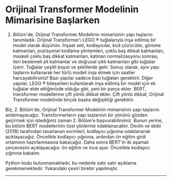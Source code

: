 # Orijinal Transformer Modelinin Mimarisine Başlarken
2. Bölüm'de, Orijinal Transformer Modelinin mimarisinin yapı taşlarını tanımladık. Orijinal Transformer'ı LEGO ® tuğlalarıyla inşa edilmiş bir model olarak düşünün. İnşaat seti, kodlayıcılar, kod çözücüler, gömme katmanları, pozisyonel kodlama yöntemleri, çoklu baş dikkat katmanları, maskeli çoklu baş dikkat katmanları, katman normalizasyonu sonrası, ileri beslemeli alt katmanlar ve doğrusal çıktı katmanları gibi tuğlalar içerir. Tuğlalar çeşitli boyut ve şekillerde gelir. Sonuç olarak, aynı yapı taşlarını kullanarak her türlü modeli inşa etmek için saatler harcayabilirsiniz! Bazı yapılar sadece bazı tuğlaları gerektirir. Diğer yapılar, LEGO ® bileşenleri kullanılarak inşa edilmiş bir model için ek tuğlalar elde ettiğimizde olduğu gibi, yeni bir parça ekler. BERT, transformer modellerine çift yönlü dikkat ekler. Çift yönlü dikkat, Orijinal Transformer modelinde birçok başka değişikliği gerektirir.

Biz, 2. Bölüm'de, Orijinal Transformer Modelinin mimarisinin yapı taşlarını anlatmayacağız. Transformerların yapı taşlarının bir yönünü gözden geçirmek için istediğiniz zaman 2. Bölüm'e başvurabilirsiniz. Bunun yerine, bu bölüm BERT modellerinin özel yönlerine odaklanacaktır. Devlin ve ekibi (2018) tarafından tasarlanan evrimleri, kodlayıcı yığınına odaklanarak açıklayacağız. Öncelikle kodlayıcı yığınına, ardından ön eğitim girdi ortamının hazırlanmasına bakacağız. Daha sonra BERT'in iki aşamalı çerçevesini açıklayacağız: ön eğitim ve ince ayar. Öncelikle kodlayıcı yığınına bakalım.

Python kodu bulunmamaktadır, bu nedenle satır satır açıklama gerekmemektedir. Yukarıdaki çeviri birebir yapılmıştır.

---

